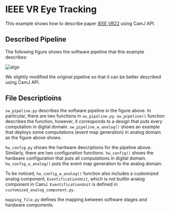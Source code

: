 # IEEE VR Eye Tracking

This example shows how to describe paper [IEEE VR22](https://horizon-lab.org/pubs/vr22.pdf) using 
CamJ API.

## Described Pipeline

The following figure shows the software pipeline that this example describes:

![algo](https://user-images.githubusercontent.com/21286132/220165747-6cd26972-9ea9-4298-80eb-28ad070ec6d2.png)

We slightly modified the original pipeline so that it can be better described using CamJ API.

## File Descriptioins

`sw_pipeline.py` describes the software pipeline in the figure above. In particular, there are two 
functions in `sw_pipeline.py`. `sw_pipeline()` function describes the function, however, it 
corresponds to a design that puts every computation in digital domain. `sw_pipeline_w_analog()` shows
an example that deploys some computations (event map generation) in analog domain as the figure above
shows. 

`hw_config.py` shows the hardware descriptions for the pipeline above. Similarly, there are two
configuration functions. `hw_config()` shows the hardware configuration that puts all computations 
in digital domain. `hw_config_w_analog()` puts the event map generation to the analog domain. 

To be noticed, `hw_config_w_analog()` function also includes a customized analog component, 
`EventificationUnit`, which is not builtin analog component in CamJ. `EventificationUnit` is defined
in `customized_analog_component.py`. 

`mapping_file.py` defines the mapping between software stages and hardware components.
